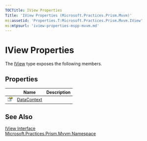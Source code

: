 ```yaml
---
TOCTitle: IView Properties
Title: 'IView Properties (Microsoft.Practices.Prism.Mvvm)'
ms:assetid: 'Properties.T:Microsoft.Practices.Prism.Mvvm.IView'
ms:mtpsurl: 'iview-properties-mspp-mvvm.md'
---
```


# IView Properties

The [IView](/patterns-practices/reference/iview-interface-mspp-mvvm) type exposes the following members.

## Properties

|    | Name  | Description 
----------------------------------------------------------------------------------------------------------------------|----------------------------------------------------------------------------------------------|-------------|
| ![Public property](/patterns-practices/reference/images/pubproperty.gif) | [DataContext](/patterns-practices/reference/iview-datacontext-property-mspp-mvvm) |             |

## See Also

[IView Interface](/patterns-practices/reference/iview-interface-mspp-mvvm)  
[Microsoft.Practices.Prism.Mvvm Namespace](/patterns-practices/reference/mspp-mvvm-namespace)